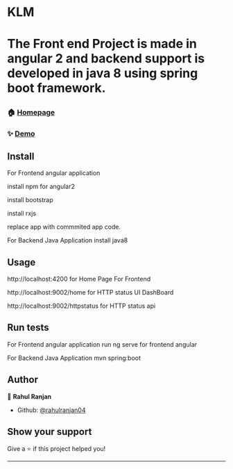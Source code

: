  <h1>KLM<h1>
  
 The Front end Project is made in angular 2 and backend support is developed in java 8 using spring boot framework. 

### 🏠 [Homepage](http:/localhost:4200)

### ✨ [Demo](http:/localhost:4200)

## Install

For Frontend angular application

install npm for angular2

install bootstrap

install rxjs

replace app with commmited app code.

For Backend Java Application
install java8


## Usage

http://localhost:4200 for Home Page For Frontend

http://localhost:9002/home  for HTTP status UI DashBoard

http://localhost:9002/httpstatus  for HTTP status api


## Run tests

For Frontend angular application
run ng serve for frontend angular

For Backend Java Application
mvn spring:boot

## Author

👤 **Rahul Ranjan**

* Github: [@rahulranjan04](https://github.com/rahulranjan04)

## Show your support

Give a ⭐️ if this project helped you!

***
